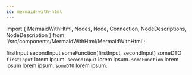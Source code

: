 ```yaml
---
id: mermaid-with-html
---
```



import { MermaidWithHtml, Nodes, Node, Connection, NodeDescriptions, NodeDescription } from '/src/components/MermaidWithHtml/MermaidWithHtml';

<MermaidWithHtml>
  <Nodes title="Lorem ipsum">
    <Node id="1">firstInput</Node>
    <Node id="2">secondInput</Node>
    <Node id="3">someFunction(firstInput, secondInput)</Node>
    <Node id="4">someDTO</Node>
    <Connection from="1" to="3" label="foo"/>
    <Connection from="2" to="3"/>
    <Connection from="3" to="4"/>
  </Nodes>
  <NodeDescriptions>
    <NodeDescription for='1'><code>firstInput</code> lorem ipsum.</NodeDescription>
    <NodeDescription for='2'><code>secondInput</code> lorem ipsum.</NodeDescription>
    <NodeDescription for='2'><code>someFunction</code> lorem ipsum lorem ipsum.</NodeDescription>
    <NodeDescription for='4'><code>someDTO</code> lorem ipsum.</NodeDescription>
  </NodeDescriptions>
</MermaidWithHtml>